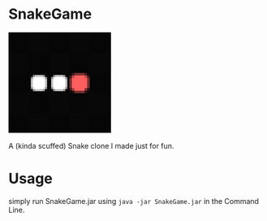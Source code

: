 # SnakeGame

![SnakeGameIcon](src/main/resources/images/snakegameicon.png)

A (kinda scuffed) Snake clone I made just for fun. 

# Usage 
simply run SnakeGame.jar using ``java -jar SnakeGame.jar`` in the Command Line.
